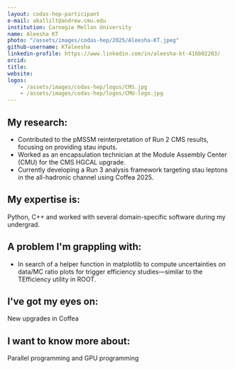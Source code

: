 ```yaml
---
layout: codas-hep-participant
e-mail: akallilt@andrew.cmu.edu
institution: Carnegie Mellon University
name: Aleesha KT
photo: "/assets/images/codas-hep/2025/Aleesha-KT.jpeg"
github-username: KTaleesha
linkedin-profile: https://www.linkedin.com/in/aleesha-kt-416b02203/
orcid:
title:
website:
logos:
    - /assets/images/codas-hep/logos/CMS.jpg
    - /assets/images/codas-hep/logos/CMU-logo.jpg
---
```



## My research:

- Contributed to the pMSSM reinterpretation of Run 2 CMS results, focusing on providing stau inputs.
- Worked as an encapsulation technician at the Module Assembly Center (CMU) for the CMS HGCAL upgrade.
- Currently developing a Run 3 analysis framework targeting stau leptons in the all-hadronic channel
using Coffea 2025.

## My expertise is:
Python, C++ and worked with several domain-specific software during my undergrad.

## A problem I'm grappling with:
- In search of a helper function in matplotlib to compute uncertainties on data/MC ratio plots for
trigger efficiency studies—similar to the TEfficiency utility in ROOT.

## I've got my eyes on:
New upgrades in Coffea

## I want to know more about:
Parallel programming and GPU programming
